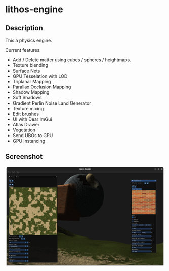 # lithos-engine

## Description

This a physics engine.

Current features:

* Add / Delete matter using cubes / spheres / heightmaps.
* Texture blending
* Surface Nets
* GPU Tesselation with LOD
* Triplanar Mapping
* Parallax Occlusion Mapping 
* Shadow Mapping
* Soft Shadows
* Gradient Perlin Noise Land Generator
* Texture mixing
* Edit brushes
* UI with Dear ImGui
* Atlas Drawer
* Vegetation
* Send UBOs to GPU
* GPU instancing

## Screenshot
![Alt text](screenshot.png?raw=true "Screenshot")

